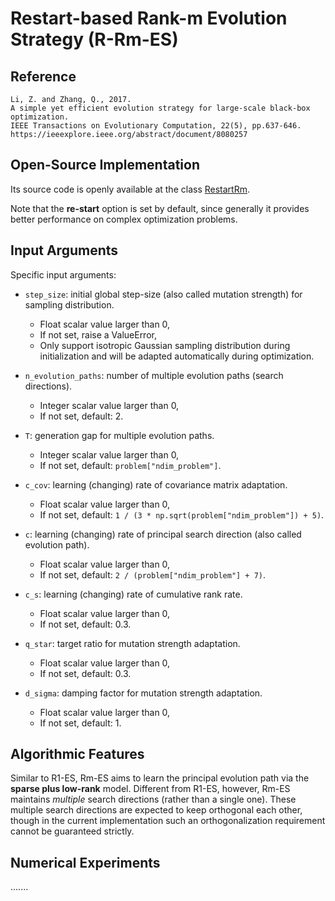 # Restart-based Rank-m Evolution Strategy (R-Rm-ES)

## Reference

```
Li, Z. and Zhang, Q., 2017.
A simple yet efficient evolution strategy for large-scale black-box optimization.
IEEE Transactions on Evolutionary Computation, 22(5), pp.637-646.
https://ieeexplore.ieee.org/abstract/document/8080257
```

## Open-Source Implementation

Its source code is openly available at the class [RestartRm](https://github.com/os-popt/pypop-lso/blob/master/optimizers/es/rrm.py).

Note that the **re-start** option is set by default, since generally it provides better performance on complex optimization problems.

## Input Arguments

Specific input arguments:

* ```step_size```: initial global step-size (also called mutation strength) for sampling distribution.
  * Float scalar value larger than 0,
  * If not set, raise a ValueError,
  * Only support isotropic Gaussian sampling distribution during initialization and will be adapted automatically during optimization.

* ```n_evolution_paths```: number of multiple evolution paths (search directions).
  * Integer scalar value larger than 0,
  * If not set, default: 2.

* ```T```: generation gap for multiple evolution paths.
  * Integer scalar value larger than 0,
  * If not set, default: ```problem["ndim_problem"]```.

* ```c_cov```: learning (changing) rate of covariance matrix adaptation.
  * Float scalar value larger than 0,
  * If not set, default: ```1 / (3 * np.sqrt(problem["ndim_problem"]) + 5)```.

* ```c```: learning (changing) rate of principal search direction (also called evolution path).
  * Float scalar value larger than 0,
  * If not set, default: ```2 / (problem["ndim_problem"] + 7)```.

* ```c_s```: learning (changing) rate of cumulative rank rate.
  * Float scalar value larger than 0,
  * If not set, default: 0.3.

* ```q_star```: target ratio for mutation strength adaptation.
  * Float scalar value larger than 0,
  * If not set, default: 0.3.

* ```d_sigma```: damping factor for mutation strength adaptation.
  * Float scalar value larger than 0,
  * If not set, default: 1.

## Algorithmic Features

Similar to R1-ES, Rm-ES aims to learn the principal evolution path via the **sparse plus low-rank** model. Different from R1-ES, however, Rm-ES maintains *multiple* search directions (rather than a single one). These multiple search directions are expected to keep orthogonal each other, though in the current implementation such an orthogonalization requirement cannot be guaranteed strictly.

## Numerical Experiments

.......
